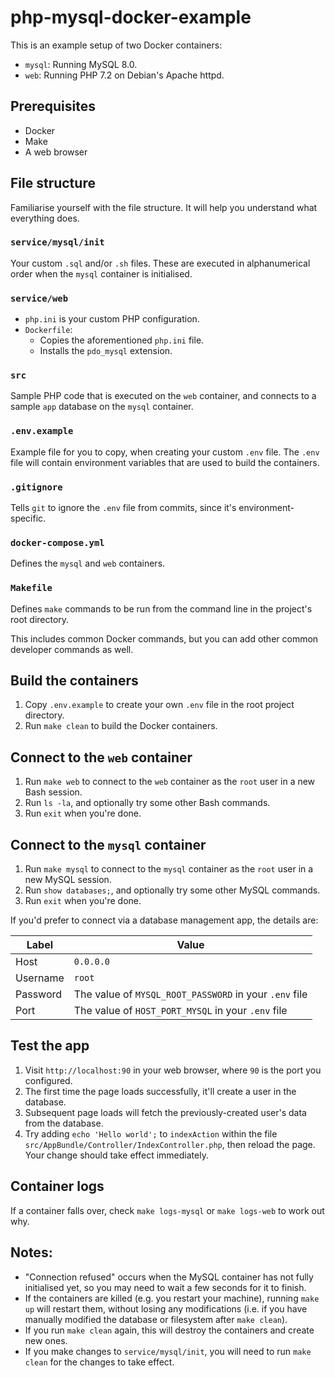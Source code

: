 # php-mysql-docker-example
This is an example setup of two Docker containers:
- `mysql`: Running MySQL 8.0.
- `web`: Running PHP 7.2 on Debian's Apache httpd.

## Prerequisites
- Docker
- Make
- A web browser

## File structure
Familiarise yourself with the file structure. It will help you understand what everything does.

### `service/mysql/init`
Your custom `.sql` and/or `.sh` files. These are executed in alphanumerical order when the `mysql` container is
initialised.

### `service/web`
- `php.ini` is your custom PHP configuration.
- `Dockerfile`:
  - Copies the aforementioned `php.ini` file.
  - Installs the `pdo_mysql` extension.

### `src`
Sample PHP code that is executed on the `web` container, and connects to a sample `app` database on the `mysql`
container.

### `.env.example`
Example file for you to copy, when creating your custom `.env` file. The `.env` file will contain environment variables
that are used to build the containers.

### `.gitignore`
Tells `git` to ignore the `.env` file from commits, since it's environment-specific.

### `docker-compose.yml`
Defines the `mysql` and `web` containers.

### `Makefile`
Defines `make` commands to be run from the command line in the project's root directory.

This includes common Docker commands, but you can add other common developer commands as well.

## Build the containers
1. Copy `.env.example` to create your own `.env` file in the root project directory.
1. Run `make clean` to build the Docker containers.

## Connect to the `web` container
1. Run `make web` to connect to the `web` container as the `root` user in a new Bash session.
1. Run `ls -la`, and optionally try some other Bash commands.
1. Run `exit` when you're done.

## Connect to the `mysql` container
1. Run `make mysql` to connect to the `mysql` container as the `root` user in a new MySQL session.
1. Run `show databases;`, and optionally try some other MySQL commands.
1. Run `exit` when you're done.

If you'd prefer to connect via a database management app, the details are:

| Label    | Value                                                  |
| -------- | ------------------------------------------------------ |
| Host     | `0.0.0.0`                                              |
| Username | `root`                                                 |
| Password | The value of `MYSQL_ROOT_PASSWORD` in your `.env` file |
| Port     | The value of `HOST_PORT_MYSQL` in your `.env` file     |

## Test the app
1. Visit `http://localhost:90` in your web browser, where `90` is the port you configured.
1. The first time the page loads successfully, it'll create a user in the database.
1. Subsequent page loads will fetch the previously-created user's data from the database.
1. Try adding `echo 'Hello world';` to `indexAction` within the file `src/AppBundle/Controller/IndexController.php`,
then reload the page. Your change should take effect immediately.

## Container logs
If a container falls over, check `make logs-mysql` or `make logs-web` to work out why.

## Notes:
- "Connection refused" occurs when the MySQL container has not fully initialised yet, so you may need to wait a few
seconds for it to finish.
- If the containers are killed (e.g. you restart your machine), running `make up` will restart them, without losing
any modifications (i.e. if you have manually modified the database or filesystem after `make clean`).
- If you run `make clean` again, this will destroy the containers and create new ones.
- If you make changes to `service/mysql/init`, you will need to run `make clean` for the changes to take effect.
